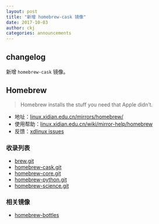 ```yaml
---
layout: post
title: "新增 homebrew-cask 镜像"
date: 2017-10-03
author: ckj
categories: announcements
---
```


## changelog

新增 `homebrew-cask` 镜像。

## Homebrew

> Homebrew installs the stuff you need that Apple didn’t.

* 地址：[linux.xidian.edu.cn/mirrors/homebrew/](https://linux.xidian.edu.cn/mirrors/homebrew/)
* 使用帮助：[linux.xidian.edu.cn/wiki/mirror-help/homebrew](https://linux.xidian.edu.cn/wiki/mirror-help/homebrew)
* 反馈：[xdlinux issues](https://git.xdlinux.info/xdlinux/issues)

### 收录列表

* [brew.git](https://linux.xidian.edu.cn/mirrors/homebrew/brew.git)
* [homebrew-cask.git](https://linux.xidian.edu.cn/mirrors/homebrew/homebrew-cask.git)
* [homebrew-core.git](https://linux.xidian.edu.cn/mirrors/homebrew/homebrew-core.git)
* [homebrew-python.git](https://linux.xidian.edu.cn/mirrors/homebrew/homebrew-python.git)
* [homebrew-science.git](https://linux.xidian.edu.cn/mirrors/homebrew/homebrew-python.git)

### 相关镜像

* [homebrew-bottles](https://linux.xidian.edu.cn/wiki/mirror-help/homebrew-bottles)

